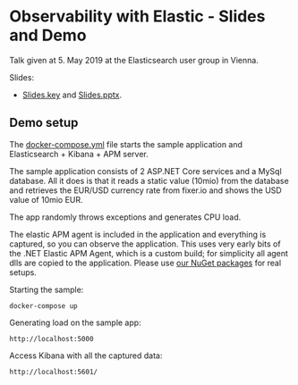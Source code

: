 # Observability with Elastic - Slides and Demo

Talk given at 5. May 2019 at the Elasticsearch user group in Vienna.

 
Slides: 
- [Slides.key](Slides.key) and [Slides.pptx](Slides.pptx).

## Demo setup

The [docker-compose.yml](docker-compose.yml) file starts the sample application and Elasticsearch + Kibana + APM server.

The sample application consists of 2 ASP.NET Core services and a MySql database. All it does is that it reads a static value (10mio) from the database and retrieves the EUR/USD currency rate from fixer.io and shows the USD value of 10mio EUR.

The app randomly throws exceptions and generates CPU load.

The elastic APM agent is included in the application and everything is captured, so you can observe the application.
This uses very early bits of the .NET Elastic APM Agent, which is a custom build; for simplicity all agent dlls are copied to the application. Please use [our NuGet packages](https://www.nuget.org/packages?q=Elastic.apm) for real setups.

Starting the sample:

```
docker-compose up 
```

Generating load on the sample app:

```
http://localhost:5000
```

Access Kibana with all the captured data:

```
http://localhost:5601/
```

